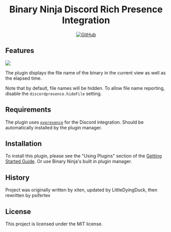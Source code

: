 <h1 align="center">Binary Ninja Discord Rich Presence Integration</h1>
<p align="center">
    <a href="https://github.com/psifertex/discordpresence/blob/master/LICENSE">
        <img alt="GitHub" src="https://img.shields.io/github/license/psifertex/discordpresence">
    </a>
</p>

## Features

![](https://i.imgur.com/sLZSS3u.png)

The plugin displays the file name of the binary in the current view as well as the elapsed time.

Note that by default, file names will be hidden. To allow file name reporting, disable the `discordpresence.hideFile` setting.

## Requirements

The plugin uses [`pypresence`](https://pypi.org/project/pypresence/) for the Discord integration. Should be automatically installed by the plugin manager.

## Installation

To install this plugin, please see the "Using Plugins" section of the [Getting Started Guide](https://docs.binary.ninja/getting-started.html#using-plugins). Or use Binary Ninja's built in plugin manager.

## History

Project was originally written by xiten, updated by LittleDyingDuck, then rewritten by psifertex

## License

This project is licensed under the MIT license.

